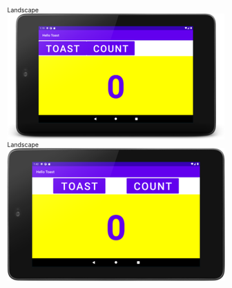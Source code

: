 
Landscape 
![Screenshot of landscape](Task1.2.png)
Landscape
![Screenshot of landscape](challenge.png)




